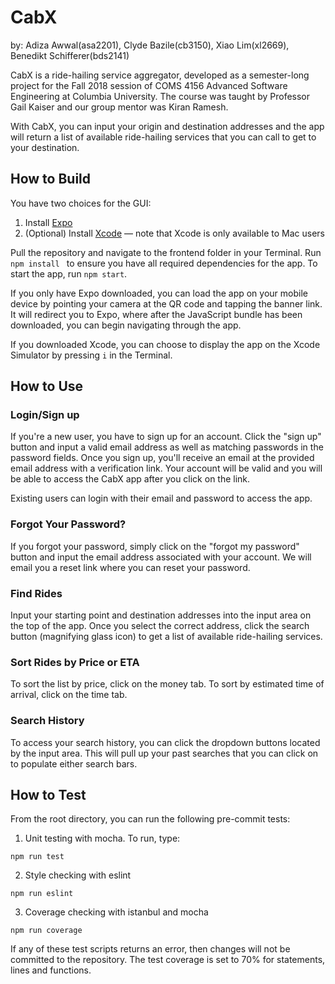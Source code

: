 # CabX
by: Adiza Awwal(asa2201), Clyde Bazile(cb3150), Xiao Lim(xl2669), Benedikt Schifferer(bds2141)

CabX is a ride-hailing service aggregator, developed as a semester-long project for the Fall 2018 session of COMS 4156 Advanced Software Engineering at Columbia University. The course was taught by Professor Gail Kaiser and our group mentor was Kiran Ramesh.

With CabX, you can input your origin and destination addresses and the app will return a list of available ride-hailing services that you can call to get to your destination.

How to Build
-------
You have two choices for the GUI:
1. Install [Expo](https://expo.io/)
2. (Optional) Install [Xcode](https://developer.apple.com/xcode/) — note that Xcode is only available to Mac users

Pull the repository and navigate to the frontend folder in your Terminal. Run ``npm install `` to ensure you have all required dependencies for the app. To start the app, run ``npm start``. 

If you only have Expo downloaded, you can load the app on your mobile device by pointing your camera at the QR code and tapping the banner link. It will redirect you to Expo, where after the JavaScript bundle has been downloaded, you can begin navigating through the app.

If you downloaded Xcode, you can choose to display the app on the Xcode Simulator by pressing `i` in the Terminal.

How to Use
-------

### Login/Sign up
If you're a new user, you have to sign up for an account. Click the "sign up" button and input a valid email address as well as matching passwords in the password fields. Once you sign up, you'll receive an email at the provided email address with a verification link. Your account will be valid and you will be able to access the CabX app after you click on the link.

Existing users can login with their email and password to access the app.

### Forgot Your Password?
If you forgot your password, simply click on the "forgot my password" button and input the email address associated with your account. We will email you a reset link where you can reset your password.

### Find Rides
Input your starting point and destination addresses into the input area on the top of the app. Once you select the correct address, click the search button (magnifying glass icon) to get a list of available ride-hailing services. 

### Sort Rides by Price or ETA
To sort the list by price, click on the money tab. To sort by estimated time of arrival, click on the time tab.

### Search History
To access your search history, you can click the dropdown buttons located by the input area. This will pull up your past searches that you can click on to populate either search bars.


How to Test
-------

From the root directory, you can run the following pre-commit tests:

1. Unit testing with mocha. To run, type:
```
npm run test
```

2. Style checking with eslint
```
npm run eslint
```

3. Coverage checking with istanbul and mocha
``` 
npm run coverage
```

If any of these test scripts returns an error, then changes will not be committed to the repository. The test coverage is set to 70% for statements, lines and functions.